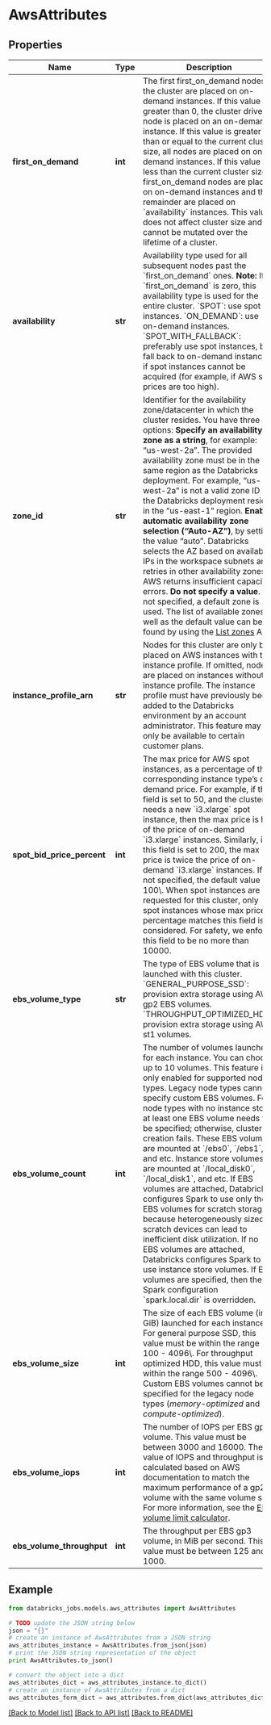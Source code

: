 # AwsAttributes


## Properties
Name | Type | Description | Notes
------------ | ------------- | ------------- | -------------
**first_on_demand** | **int** | The first first_on_demand nodes of the cluster are placed on on-demand instances. If this value is greater than 0, the cluster driver node is placed on an on-demand instance. If this value is greater than or equal to the current cluster size, all nodes are placed on on-demand instances. If this value is less than the current cluster size, first_on_demand nodes are placed on on-demand instances and the remainder are placed on &#x60;availability&#x60; instances. This value does not affect cluster size and cannot be mutated over the lifetime of a cluster. | [optional] 
**availability** | **str** | Availability type used for all subsequent nodes past the &#x60;first_on_demand&#x60; ones. **Note:** If &#x60;first_on_demand&#x60; is zero, this availability type is used for the entire cluster.  &#x60;SPOT&#x60;: use spot instances. &#x60;ON_DEMAND&#x60;: use on-demand instances. &#x60;SPOT_WITH_FALLBACK&#x60;: preferably use spot instances, but fall back to on-demand instances if spot instances cannot be acquired (for example, if AWS spot prices are too high). | [optional] 
**zone_id** | **str** | Identifier for the availability zone/datacenter in which the cluster resides. You have three options:  **Specify an availability zone as a string**, for example: “us-west-2a”. The provided availability zone must be in the same region as the Databricks deployment. For example, “us-west-2a” is not a valid zone ID if the Databricks deployment resides in the “us-east-1” region.  **Enable automatic availability zone selection (“Auto-AZ”)**, by setting the value “auto”. Databricks selects the AZ based on available IPs in the workspace subnets and retries in other availability zones if AWS returns insufficient capacity errors.  **Do not specify a value**. If not specified, a default zone is used.  The list of available zones as well as the default value can be found by using the [List zones](https://docs.databricks.com/dev-tools/api/latest/clusters.html#list-zones) API. | [optional] 
**instance_profile_arn** | **str** | Nodes for this cluster are only be placed on AWS instances with this instance profile. If omitted, nodes are placed on instances without an instance profile. The instance profile must have previously been added to the Databricks environment by an account administrator.  This feature may only be available to certain customer plans. | [optional] 
**spot_bid_price_percent** | **int** | The max price for AWS spot instances, as a percentage of the corresponding instance type’s on-demand price. For example, if this field is set to 50, and the cluster needs a new &#x60;i3.xlarge&#x60; spot instance, then the max price is half of the price of on-demand &#x60;i3.xlarge&#x60; instances. Similarly, if this field is set to 200, the max price is twice the price of on-demand &#x60;i3.xlarge&#x60; instances. If not specified, the default value is 100\\. When spot instances are requested for this cluster, only spot instances whose max price percentage matches this field is considered. For safety, we enforce this field to be no more than 10000. | [optional] 
**ebs_volume_type** | **str** | The type of EBS volume that is launched with this cluster.  &#x60;GENERAL_PURPOSE_SSD&#x60;: provision extra storage using AWS gp2 EBS volumes. &#x60;THROUGHPUT_OPTIMIZED_HDD&#x60;: provision extra storage using AWS st1 volumes. | [optional] 
**ebs_volume_count** | **int** | The number of volumes launched for each instance. You can choose up to 10 volumes. This feature is only enabled for supported node types. Legacy node types cannot specify custom EBS volumes. For node types with no instance store, at least one EBS volume needs to be specified; otherwise, cluster creation fails.  These EBS volumes are mounted at &#x60;/ebs0&#x60;, &#x60;/ebs1&#x60;, and etc. Instance store volumes are mounted at &#x60;/local_disk0&#x60;, &#x60;/local_disk1&#x60;, and etc.  If EBS volumes are attached, Databricks configures Spark to use only the EBS volumes for scratch storage because heterogeneously sized scratch devices can lead to inefficient disk utilization. If no EBS volumes are attached, Databricks configures Spark to use instance store volumes.  If EBS volumes are specified, then the Spark configuration &#x60;spark.local.dir&#x60; is overridden. | [optional] 
**ebs_volume_size** | **int** | The size of each EBS volume (in GiB) launched for each instance. For general purpose SSD, this value must be within the range 100 - 4096\\. For throughput optimized HDD, this value must be within the range 500 - 4096\\. Custom EBS volumes cannot be specified for the legacy node types (_memory-optimized_ and _compute-optimized_). | [optional] 
**ebs_volume_iops** | **int** | The number of IOPS per EBS gp3 volume.  This value must be between 3000 and 16000.  The value of IOPS and throughput is calculated based on AWS documentation to match the maximum performance of a gp2 volume with the same volume size.  For more information, see the [EBS volume limit calculator](https://github.com/awslabs/aws-support-tools/tree/master/EBS/VolumeLimitCalculator). | [optional] 
**ebs_volume_throughput** | **int** | The throughput per EBS gp3 volume, in MiB per second.  This value must be between 125 and 1000. | [optional] 

## Example

```python
from databricks_jobs.models.aws_attributes import AwsAttributes

# TODO update the JSON string below
json = "{}"
# create an instance of AwsAttributes from a JSON string
aws_attributes_instance = AwsAttributes.from_json(json)
# print the JSON string representation of the object
print AwsAttributes.to_json()

# convert the object into a dict
aws_attributes_dict = aws_attributes_instance.to_dict()
# create an instance of AwsAttributes from a dict
aws_attributes_form_dict = aws_attributes.from_dict(aws_attributes_dict)
```
[[Back to Model list]](../README.md#documentation-for-models) [[Back to API list]](../README.md#documentation-for-api-endpoints) [[Back to README]](../README.md)


